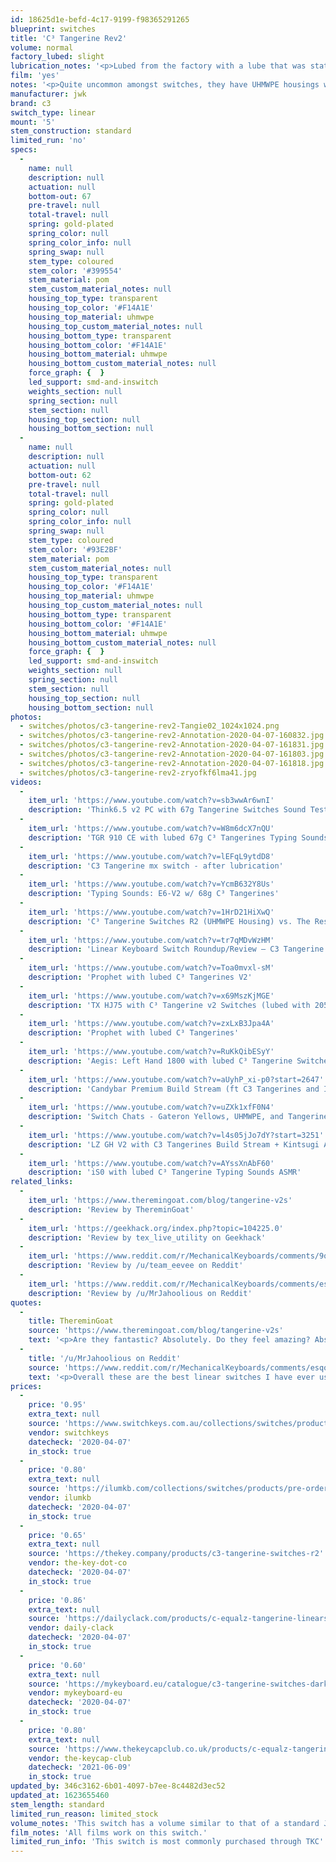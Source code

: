 ```yaml
---
id: 18625d1e-befd-4c17-9199-f98365291265
blueprint: switches
title: 'C³ Tangerine Rev2'
volume: normal
factory_lubed: slight
lubrication_notes: '<p>Lubed from the factory with a lube that was stated to be exclusive to C3 switches. This gives it the potential to be extremely smooth stock, but batches can vary. Was stated to be similar to Krytox 204. </p>'
film: 'yes'
notes: '<p>Quite uncommon amongst switches, they have UHMWPE housings which makes for a fantastically smooth switch, only enhanced further with films and lubrication. It is not stated what percentage of this switch is UHMWPE, but it is not pure PE. </p><p>The first revision of these switches were made by Gateron not C³Equalz and not orange in colour. These Gateron made variants are no longer sold and hard to find in the aftermarket. </p>'
manufacturer: jwk
brand: c3
switch_type: linear
mount: '5'
stem_construction: standard
limited_run: 'no'
specs:
  -
    name: null
    description: null
    actuation: null
    bottom-out: 67
    pre-travel: null
    total-travel: null
    spring: gold-plated
    spring_color: null
    spring_color_info: null
    spring_swap: null
    stem_type: coloured
    stem_color: '#399554'
    stem_material: pom
    stem_custom_material_notes: null
    housing_top_type: transparent
    housing_top_color: '#F14A1E'
    housing_top_material: uhmwpe
    housing_top_custom_material_notes: null
    housing_bottom_type: transparent
    housing_bottom_color: '#F14A1E'
    housing_bottom_material: uhmwpe
    housing_bottom_custom_material_notes: null
    force_graph: {  }
    led_support: smd-and-inswitch
    weights_section: null
    spring_section: null
    stem_section: null
    housing_top_section: null
    housing_bottom_section: null
  -
    name: null
    description: null
    actuation: null
    bottom-out: 62
    pre-travel: null
    total-travel: null
    spring: gold-plated
    spring_color: null
    spring_color_info: null
    spring_swap: null
    stem_type: coloured
    stem_color: '#93E2BF'
    stem_material: pom
    stem_custom_material_notes: null
    housing_top_type: transparent
    housing_top_color: '#F14A1E'
    housing_top_material: uhmwpe
    housing_top_custom_material_notes: null
    housing_bottom_type: transparent
    housing_bottom_color: '#F14A1E'
    housing_bottom_material: uhmwpe
    housing_bottom_custom_material_notes: null
    force_graph: {  }
    led_support: smd-and-inswitch
    weights_section: null
    spring_section: null
    stem_section: null
    housing_top_section: null
    housing_bottom_section: null
photos:
  - switches/photos/c3-tangerine-rev2-Tangie02_1024x1024.png
  - switches/photos/c3-tangerine-rev2-Annotation-2020-04-07-160832.jpg
  - switches/photos/c3-tangerine-rev2-Annotation-2020-04-07-161831.jpg
  - switches/photos/c3-tangerine-rev2-Annotation-2020-04-07-161803.jpg
  - switches/photos/c3-tangerine-rev2-Annotation-2020-04-07-161818.jpg
  - switches/photos/c3-tangerine-rev2-zryofkf6lma41.jpg
videos:
  -
    item_url: 'https://www.youtube.com/watch?v=sb3wwAr6wnI'
    description: 'Think6.5 v2 PC with 67g Tangerine Switches Sound Test by alexotos'
  -
    item_url: 'https://www.youtube.com/watch?v=W8m6dcX7nQU'
    description: 'TGR 910 CE with lubed 67g C³ Tangerines Typing Sounds'
  -
    item_url: 'https://www.youtube.com/watch?v=lEFqL9ytdD8'
    description: 'C3 Tangerine mx switch - after lubrication'
  -
    item_url: 'https://www.youtube.com/watch?v=YcmB632Y8Us'
    description: 'Typing Sounds: E6-V2 w/ 68g C³ Tangerines'
  -
    item_url: 'https://www.youtube.com/watch?v=1HrD21HiXwQ'
    description: 'C³ Tangerine Switches R2 (UHMWPE Housing) vs. The Rest. Linear Switch Showdown'
  -
    item_url: 'https://www.youtube.com/watch?v=tr7qMDvWzHM'
    description: 'Linear Keyboard Switch Roundup/Review — C3 Tangerine R2 / Invyr UHMWPE Stems'
  -
    item_url: 'https://www.youtube.com/watch?v=Toa0mvxl-sM'
    description: 'Prophet with lubed C³ Tangerines V2'
  -
    item_url: 'https://www.youtube.com/watch?v=x69MszKjMGE'
    description: 'TX HJ75 with C³ Tangerine v2 Switches (lubed with 205g0) - Typing Sound Test'
  -
    item_url: 'https://www.youtube.com/watch?v=zxLxB3Jpa4A'
    description: 'Prophet with lubed C³ Tangerines'
  -
    item_url: 'https://www.youtube.com/watch?v=RuKkQibESyY'
    description: 'Aegis: Left Hand 1800 with lubed C³ Tangerine Switches Typing Sounds ASMR'
  -
    item_url: 'https://www.youtube.com/watch?v=aUyhP_xi-p0?start=2647'
    description: 'Candybar Premium Build Stream (ft C3 Tangerines and Infinikey First Impressions)'
  -
    item_url: 'https://www.youtube.com/watch?v=uZXk1xfF0N4'
    description: 'Switch Chats - Gateron Yellows, UHMWPE, and Tangerine Switches'
  -
    item_url: 'https://www.youtube.com/watch?v=l4s05jJo7dY?start=3251'
    description: 'LZ GH V2 with C3 Tangerines Build Stream + Kintsugi Ano'
  -
    item_url: 'https://www.youtube.com/watch?v=AYssXnAbF60'
    description: 'iS0 with lubed C³ Tangerine Typing Sounds ASMR'
related_links:
  -
    item_url: 'https://www.theremingoat.com/blog/tangerine-v2s'
    description: 'Review by ThereminGoat'
  -
    item_url: 'https://geekhack.org/index.php?topic=104225.0'
    description: 'Review by tex_live_utility on Geekhack'
  -
    item_url: 'https://www.reddit.com/r/MechanicalKeyboards/comments/9od8u4/review_of_c%C2%B3_tangerine_switches_they_make_cherry/'
    description: 'Review by /u/team_eevee on Reddit'
  -
    item_url: 'https://www.reddit.com/r/MechanicalKeyboards/comments/esqo89/c3_tangerine_r2_uhmwpe_housings_review_w_sound/'
    description: 'Review by /u/MrJahoolious on Reddit'
quotes:
  -
    title: ThereminGoat
    source: 'https://www.theremingoat.com/blog/tangerine-v2s'
    text: '<p>Are they fantastic? Absolutely. Do they feel amazing? Absolutely. Do I have any doubts that they will sell well enough to run a V3 of them? None – These are a smash hit.</p>'
  -
    title: '/u/MrJahoolious on Reddit'
    source: 'https://www.reddit.com/r/MechanicalKeyboards/comments/esqo89/c3_tangerine_r2_uhmwpe_housings_review_w_sound/'
    text: '<p>Overall these are the best linear switches I have ever used in terms of feel and sound especially for the price. Smooth. Just REALLY smooth.</p>'
prices:
  -
    price: '0.95'
    extra_text: null
    source: 'https://www.switchkeys.com.au/collections/switches/products/c-tangerine-switches-x10'
    vendor: switchkeys
    datecheck: '2020-04-07'
    in_stock: true
  -
    price: '0.80'
    extra_text: null
    source: 'https://ilumkb.com/collections/switches/products/pre-order-c3-tangerine-switch'
    vendor: ilumkb
    datecheck: '2020-04-07'
    in_stock: true
  -
    price: '0.65'
    extra_text: null
    source: 'https://thekey.company/products/c3-tangerine-switches-r2'
    vendor: the-key-dot-co
    datecheck: '2020-04-07'
    in_stock: true
  -
    price: '0.86'
    extra_text: null
    source: 'https://dailyclack.com/products/c-equalz-tangerine-linears'
    vendor: daily-clack
    datecheck: '2020-04-07'
    in_stock: true
  -
    price: '0.60'
    extra_text: null
    source: 'https://mykeyboard.eu/catalogue/c3-tangerine-switches-dark-green-67g-10-pack_1579/'
    vendor: mykeyboard-eu
    datecheck: '2020-04-07'
    in_stock: true
  -
    price: '0.80'
    extra_text: null
    source: 'https://www.thekeycapclub.co.uk/products/c-equalz-tangerine-linear-switches'
    vendor: the-keycap-club
    datecheck: '2021-06-09'
    in_stock: true
updated_by: 346c3162-6b01-4097-b7ee-8c4482d3ec52
updated_at: 1623655460
stem_length: standard
limited_run_reason: limited_stock
volume_notes: 'This switch has a volume similar to that of a standard JWK, but is noticeably higher pitched due to the UHMWPE (Ultra High Molecular Weight Polyurethane, sometimes referred to as simply PE) blend in the housing.'
film_notes: 'All films work on this switch.'
limited_run_info: 'This switch is most commonly purchased through TKC''s site, and are sold in packs of 25 for $16.25 each. They restock every couple of months, and sell out quick.'
---
```

